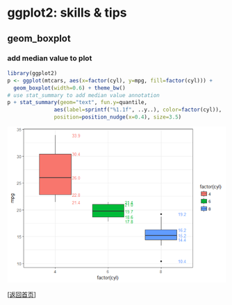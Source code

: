 <!-- *.md is generated from *.Rmd. Please edit that file -->


ggplot2: skills & tips
======================

geom\_boxplot
-------------

### add median value to plot

``` r
library(ggplot2)
p <- ggplot(mtcars, aes(x=factor(cyl), y=mpg, fill=factor(cyl))) + 
  geom_boxplot(width=0.6) + theme_bw()
# use stat_summary to add median value annotation
p + stat_summary(geom="text", fun.y=quantile,
               aes(label=sprintf("%1.1f", ..y..), color=factor(cyl)),
               position=position_nudge(x=0.4), size=3.5)
```

![](show/ggplot-boxplot-median-1.png)

\[[返回首页](../../README.md)\]
